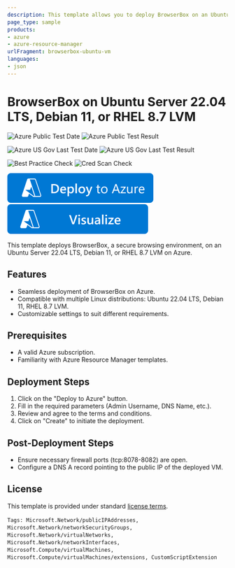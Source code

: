 ```yaml
---
description: This template allows you to deploy BrowserBox on an Ubuntu Server 22.04 LTS, Debian 11, or RHEL 8.7 LVM on Azure.
page_type: sample
products:
- azure
- azure-resource-manager
urlFragment: browserbox-ubuntu-vm
languages:
- json
---
```

# BrowserBox on Ubuntu Server 22.04 LTS, Debian 11, or RHEL 8.7 LVM

![Azure Public Test Date](https://azurequickstartsservice.blob.core.windows.net/badges/application-workloads/browserbox/browserbox-ubuntu-vm/PublicLastTestDate.svg)
![Azure Public Test Result](https://azurequickstartsservice.blob.core.windows.net/badges/application-workloads/browserbox/browserbox-ubuntu-vm/PublicDeployment.svg)

![Azure US Gov Last Test Date](https://azurequickstartsservice.blob.core.windows.net/badges/application-workloads/browserbox/browserbox-ubuntu-vm/FairfaxLastTestDate.svg)
![Azure US Gov Last Test Result](https://azurequickstartsservice.blob.core.windows.net/badges/application-workloads/browserbox/browserbox-ubuntu-vm/FairfaxDeployment.svg)

![Best Practice Check](https://azurequickstartsservice.blob.core.windows.net/badges/application-workloads/browserbox/browserbox-ubuntu-vm/BestPracticeResult.svg)
![Cred Scan Check](https://azurequickstartsservice.blob.core.windows.net/badges/application-workloads/browserbox/browserbox-ubuntu-vm/CredScanResult.svg)

[![Deploy To Azure](https://raw.githubusercontent.com/Azure/azure-quickstart-templates/master/1-CONTRIBUTION-GUIDE/images/deploytoazure.svg?sanitize=true)](https://portal.azure.com/#create/Microsoft.Template/uri/https%3A%2F%2Fraw.githubusercontent.com%2Fdosyago%2Fazure-quickstart-templates%2Fadd-browserbox%2Fapplication-workloads%2Fdosyago%2Femail-notifier%2Fazuredeploy.json/createUIDefinitionUri/https%3A%2F%2Fraw.githubusercontent.com%2Fdosyago%2Fazure-quickstart-templates%2Fadd-browserbox%2Fapplication-workloads%2Fdosyago%2Femail-notifier%2FcreateUiDefinition.json)
[![Visualize](https://raw.githubusercontent.com/Azure/azure-quickstart-templates/master/1-CONTRIBUTION-GUIDE/images/visualizebutton.svg?sanitize=true)](http://armviz.io/#/?load=https%3A%2F%2Fraw.githubusercontent.com%2Fdosyago%2Fazure-quickstart-templates%2Fadd-browserbox%2Fbrowserbox-ubuntu-vm%2Fazuredeploy.json)

This template deploys BrowserBox, a secure browsing environment, on an Ubuntu Server 22.04 LTS, Debian 11, or RHEL 8.7 LVM on Azure. 

## Features
- Seamless deployment of BrowserBox on Azure.
- Compatible with multiple Linux distributions: Ubuntu 22.04 LTS, Debian 11, RHEL 8.7 LVM.
- Customizable settings to suit different requirements.

## Prerequisites
- A valid Azure subscription.
- Familiarity with Azure Resource Manager templates.

## Deployment Steps
1. Click on the "Deploy to Azure" button.
2. Fill in the required parameters (Admin Username, DNS Name, etc.).
3. Review and agree to the terms and conditions.
4. Click on "Create" to initiate the deployment.

## Post-Deployment Steps
- Ensure necessary firewall ports (tcp:8078-8082) are open.
- Configure a DNS A record pointing to the public IP of the deployed VM.

## License
This template is provided under standard [license terms](https://link-to-license).

`Tags: Microsoft.Network/publicIPAddresses, Microsoft.Network/networkSecurityGroups, Microsoft.Network/virtualNetworks, Microsoft.Network/networkInterfaces, Microsoft.Compute/virtualMachines, Microsoft.Compute/virtualMachines/extensions, CustomScriptExtension`

